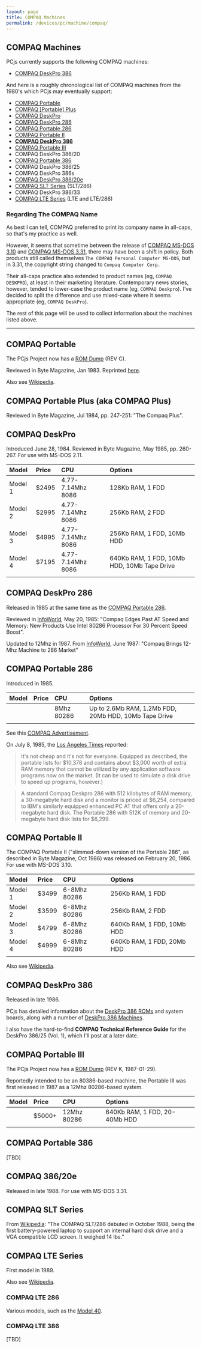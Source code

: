 ```yaml
---
layout: page
title: COMPAQ Machines
permalink: /devices/pc/machine/compaq/
---
```


COMPAQ Machines
---

PCjs currently supports the following COMPAQ machines:

 - [COMPAQ DeskPro 386](deskpro386/)

And here is a roughly chronological list of COMPAQ machines from the 1980's which PCjs may eventually support:

 - [COMPAQ Portable](#compaq-portable)
 - [COMPAQ [Portable] Plus](#compaq-portable-plus-aka-compaq-plus)
 - [COMPAQ DeskPro](#compaq-deskpro)
 - [COMPAQ DeskPro 286](#compaq-deskpro-286)
 - [COMPAQ Portable 286](#compaq-portable-286)
 - [COMPAQ Portable II](#compaq-portable-ii)
 - **[COMPAQ DeskPro 386](#compaq-deskpro-386)**
 - [COMPAQ Portable III](#compaq-portable-iii)
 - COMPAQ DeskPro 386/20
 - [COMPAQ Portable 386](#compaq-portable-386)
 - COMPAQ DeskPro 386/25
 - COMPAQ DeskPro 386s
 - [COMPAQ DeskPro 386/20e](#compaq-38620e)
 - [COMPAQ SLT Series](#compaq-slt-series) (SLT/286)
 - COMPAQ DeskPro 386/33
 - [COMPAQ LTE Series](#compaq-lte-series) (LTE and LTE/286)

### Regarding The COMPAQ Name

As best I can tell, COMPAQ preferred to print its company name in all-caps, so that's my practice as well.

However, it seems that sometime between the release of [COMPAQ MS-DOS 3.10](/disks/pc/dos/compaq/3.10/) and
[COMPAQ MS-DOS 3.31](/disks/pc/dos/compaq/3.31/), there may have been a shift in policy.  Both products still
called themselves `The COMPAQ Personal Computer MS-DOS`, but in 3.31, the copyright string changed to
`Compaq Computer Corp.`

Their all-caps practice also extended to product names (eg, `COMPAQ DESKPRO`), at least in their marketing literature.
Contemporary news stories, however, tended to lower-case the product name (eg, `COMPAQ Deskpro`).  I've decided to
split the difference and use mixed-case where it seems appropriate (eg, `COMPAQ DeskPro`).

The rest of this page will be used to collect information about the machines listed above.

---

COMPAQ Portable
---

The PCjs Project now has a [ROM Dump](/devices/pc/rom/compaq/bios/portable/) (REV C).

Reviewed in Byte Magazine, Jan 1983.  Reprinted [here](http://blog.modernmechanix.com/byte-reviews-the-compaq-first-pc-clone/).

Also see [Wikipedia](https://en.wikipedia.org/wiki/Compaq_Portable).


COMPAQ Portable Plus (aka COMPAQ Plus)
---

Reviewed in Byte Magazine, Jul 1984, pp. 247-251: "The Compaq Plus".


COMPAQ DeskPro
---

Introduced June 28, 1984.  Reviewed in Byte Magazine, May 1985, pp. 260-267.  For use with MS-DOS 2.11.

**Model** | **Price** | **CPU**           | **Options**
:-------- | :-------- | :---------------- | :------------------------------------------
Model 1   | $2495     | 4.77-7.14Mhz 8086 | 128Kb RAM, 1 FDD
Model 2   | $2995     | 4.77-7.14Mhz 8086 | 256Kb RAM, 2 FDD
Model 3   | $4995     | 4.77-7.14Mhz 8086 | 256Kb RAM, 1 FDD, 10Mb HDD
Model 4   | $7195     | 4.77-7.14Mhz 8086 | 640Kb RAM, 1 FDD, 10Mb HDD, 10Mb Tape Drive
          |           |                   |

COMPAQ DeskPro 286
---

Released in 1985 at the same time as the [COMPAQ Portable 286](#compaq-portable-286).

Reviewed in [InfoWorld](https://books.google.com/books?id=2i4EAAAAMBAJ&lpg=PA15&dq=infoworld%20compaq%20deskpro%201985&pg=PA15#v=onepage&q&f=false),
May 20, 1985: "Compaq Edges Past AT Speed and Memory: New Products Use Intel 80286 Processor For 30 Percent Speed Boost".

Updated to 12Mhz in 1987.
From [InfoWorld](https://books.google.com/books?id=yzAEAAAAMBAJ&lpg=PA56&ots=jBzxR3wcps&dq=%22compaq%20deskpro%20286%22&pg=PA56#v=onepage&q&f=false),
June 1987: "Compaq Brings 12-Mhz Machine to 286 Market"


COMPAQ Portable 286
---

Introduced in 1985.

**Model** | **Price** | **CPU**           | **Options**
:-------- | :-------- | :---------------- | :----------------------------------------------------
          |           | 8Mhz 80286        | Up to 2.6Mb RAM, 1.2Mb FDD, 20Mb HDD, 10Mb Tape Drive
          |           |                   |
 
See this [COMPAQ Advertisement](http://www.computerhistory.org/revolution/mobile-computing/18/343/1658).

On July 8, 1985, the [Los Angeles Times](http://articles.latimes.com/1985-07-08/business/fi-9857_1_hard-disk-drive)
reported:

>It's not cheap and it's not for everyone. Equipped as described, the portable lists for $10,378 and contains
about $3,000 worth of extra RAM memory that cannot be utilized by any application software programs now on the market.
(It can be used to simulate a disk drive to speed up programs, however.)

>A standard Compaq Deskpro 286 with 512 kilobytes of RAM memory, a 30-megabyte hard disk and a monitor is priced
at $6,254, compared to IBM's similarly equipped enhanced PC AT that offers only a 20-megabyte hard disk. The Portable
286 with 512K of memory and 20-megabyte hard disk lists for $6,299.


COMPAQ Portable II
---

The COMPAQ Portable II ("slimmed-down version of the Portable 286", as described in Byte Magazine, Oct 1986) was
released on February 20, 1986.  For use with MS-DOS 3.10. 

**Model** | **Price** | **CPU**           | **Options**
:-------- | :-------- | :---------------- | :------------------------------------------
Model 1   | $3499     | 6-8Mhz 80286      | 256Kb RAM, 1 FDD
Model 2   | $3599     | 6-8Mhz 80286      | 256Kb RAM, 2 FDD
Model 3   | $4799     | 6-8Mhz 80286      | 640Kb RAM, 1 FDD, 10Mb HDD
Model 4   | $4999     | 6-8Mhz 80286      | 640Kb RAM, 1 FDD, 20Mb HDD
          |           |                   |

Also see [Wikipedia](https://en.wikipedia.org/wiki/Compaq_Portable_II).


COMPAQ DeskPro 386
---

Released in late 1986.

PCjs has detailed information about the [DeskPro 386 ROMs](/devices/pc/rom/compaq/bios/deskpro386/) and system boards,
along with a number of [DeskPro 386 Machines](/devices/pc/machine/compaq/deskpro386/).

I also have the hard-to-find **COMPAQ Technical Reference Guide** for the DeskPro 386/25 (Vol. 1), which I'll post
at a later date.


COMPAQ Portable III
---

The PCjs Project now has a [ROM Dump](/devices/pc/rom/compaq/bios/portable3/) (REV K, 1987-01-29).

Reportedly intended to be an 80386-based machine, the Portable III was first released in 1987 as a 12Mhz
80286-based system.

**Model** | **Price** | **CPU**           | **Options**
:-------- | :-------- | :---------------- | :----------------------------
          | $5000+    | 12Mhz 80286       | 640Kb RAM, 1 FDD, 20-40Mb HDD
          |           |                   |


COMPAQ Portable 386
---

[TBD]


COMPAQ 386/20e
---

Released in late 1988.  For use with MS-DOS 3.31.


COMPAQ SLT Series
---

From [Wikipedia](https://en.wikipedia.org/wiki/History_of_laptops#Compaq_SLT.2F286): "The COMPAQ SLT/286 debuted
in October 1988, being the first battery-powered laptop to support an internal hard disk drive and a VGA compatible
LCD screen. It weighed 14 lbs."


COMPAQ LTE Series
---

First model in 1989.

Also see [Wikipedia](https://en.wikipedia.org/wiki/Compaq_LTE).

### COMPAQ LTE 286

Various models, such as the [Model 40](http://www.overclockers.com/compaq-lte-286-model-40/).

### COMPAQ LTE 386

[TBD]
